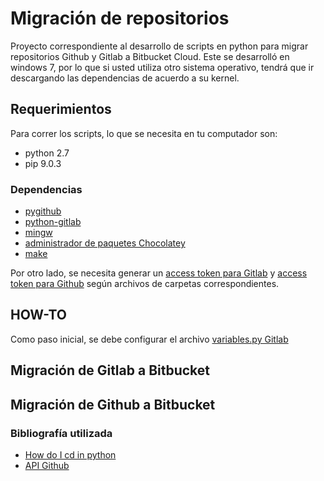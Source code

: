 # Migración de repositorios
Proyecto correspondiente al desarrollo de scripts en python para migrar repositorios Github y Gitlab a Bitbucket Cloud.
Este se desarrolló en windows 7, por lo que si usted utiliza otro sistema operativo, tendrá que ir descargando las dependencias de acuerdo a su kernel.
## Requerimientos
Para correr los scripts, lo que se necesita en tu computador son:
* python 2.7
* pip 9.0.3
### Dependencias
* [pygithub](https://github.com/PyGithub/PyGithub)
* [python-gitlab](https://github.com/python-gitlab/python-gitlab)
* [mingw](https://mingw-w64.org/doku.php)
* [administrador de paquetes Chocolatey](https://chocolatey.org)
* [make](https://chocolatey.org/packages/make)

Por otro lado, se necesita generar un [access token para Gitlab](https://docs.gitlab.com/ee/user/profile/personal_access_tokens.html) y [access token para Github](https://help.github.com/articles/creating-a-personal-access-token-for-the-command-line/) según archivos de carpetas correspondientes.

## HOW-TO
Como paso inicial, se debe configurar el archivo [variables.py Gitlab]('./Gitlab/variables.py')

## Migración de Gitlab a Bitbucket
## Migración de Github a Bitbucket

### Bibliografía utilizada
* [How do I cd in python](https://stackoverflow.com/questions/431684/how-do-i-cd-in-python)
* [API Github](https://developer.github.com/v3/)